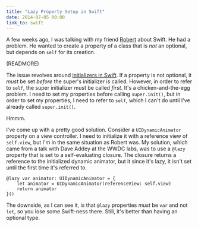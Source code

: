 ```yaml
---
title: "Lazy Property Setup in Swift"
date: 2014-07-05 00:00
link_to: swift
---
```


A few weeks ago, I was talking with my friend [Robert](http://twitter.com/ratkins) about Swift. He had a problem. He wanted to create a property of a class that is _not_ an optional, but depends on `self` for its creation.

(READMORE)

The issue revolves around [initializers in Swift](/blog/swift-initializers). If a property is not optional, it _must_ be set _before_ the super's initializer is called. However, in order to refer to `self`, the super initializer must be called _first_. It's a chicken-and-the-egg problem. I need to set my properties before calling `super.init()`, but in order to set my properties, I need to refer to `self`, which I can't do until I've already called `super.init()`.

Hmmm.

I've come up with a pretty good solution. Consider a `UIDynamicAnimator` property on a view controller. I need to initialize it with a reference view of `self.view`, but I'm in the same situation as Robert was. My solution, which came from a talk with Dave Addey at the WWDC labs, was to use a `@lazy` property that is set to a self-evaluating closure. The closure returns a reference to the initialized dynamic animator, but it since it's lazy, it isn't set until the first time it's referred to.

```
@lazy var animator: UIDynamicAnimator = {
    let animator = UIDynamicAnimator(referenceView: self.view)
    return animator
}()
```

The downside, as I can see it, is that `@lazy` properties _must_ be `var` and not `let`, so you lose some Swift-ness there. Still, it's better than having an optional type.

